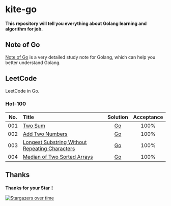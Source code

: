# kite-go

**This repository will tell you everything about Golang learning and algorithm for job.**

## Note of Go

[Note of Go](./Notes/NoteOfGolang.md) is a very detailed study note for Golang, which can help you better understand Golang.

## LeetCode

LeetCode in Go.

### Hot-100

| No.    |  Title  |  Solution  |  Acceptance |
|:------:|:--------|:----------:|:-----------:|
|001|[Two Sum](https://leetcode.cn/problems/two-sum/description/)|[Go](./LeetCode/hot100/001.two-sum/two-sum.go)|100%|
|002|[Add Two Numbers](https://leetcode.cn/problems/add-two-numbers/description/)|[Go](./LeetCode/hot100/002.add-two-numbers/add-two-numbers.go)|100%|
|003|[Longest Substring Without Repeating Characters](https://leetcode.cn/problems/longest-substring-without-repeating-characters/description/)|[Go](./LeetCode/hot100/003.longest-substring-without-repeating-characters/longest-substring-without-repeating-characters.go)|100%|
|004|[Median of Two Sorted Arrays](https://leetcode.cn/problems/median-of-two-sorted-arrays/)|[Go](./LeetCode/hot100/004.find-median-sorted-arrays/find-median-sorted-arrays.go)|100%|

## Thanks

**Thanks for your Star！**

[![Stargazers over time](https://starchart.cc/lutianen/kite-go.svg)](https://starchart.cc/lutianen/kite-go)
